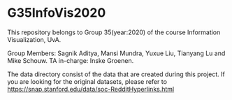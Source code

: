 # G35InfoVis2020

This repository belongs to Group 35(year:2020) of the course Information Visualization, UvA.

Group Members: Sagnik Aditya, Mansi Mundra, Yuxue Liu, Tianyang Lu and Mike Schouw.
TA in-charge: Inske Groenen.

The data directory consist of the data that are created during this project. If you are looking for the original datasets, please refer to https://snap.stanford.edu/data/soc-RedditHyperlinks.html

